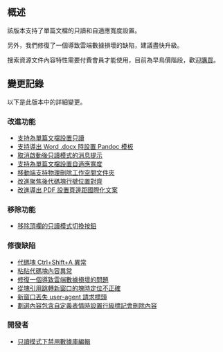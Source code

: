 ## 概述

該版本支持了單篇文檔的只讀和自適應寬度設置。

另外，我們修復了一個導致雲端數據損壞的缺陷，建議盡快升級。

搜索資源文件內容特性需要付費會員才能使用，目前為早鳥價階段，歡迎[購買](https://b3log.org/siyuan/pricing.html)。

## 變更記錄

以下是此版本中的詳細變更。

### 改進功能

* [支持為單篇文檔設置只讀](https://github.com/siyuan-note/siyuan/issues/8417)
* [支持導出 Word .docx 時設置 Pandoc 模板](https://github.com/siyuan-note/siyuan/issues/8740)
* [取消啟動後只讀模式的消息提示](https://github.com/siyuan-note/siyuan/issues/9100)
* [支持為單篇文檔設置自適應寬度](https://github.com/siyuan-note/siyuan/issues/9107)
* [移動端支持物理刪除工作空間文件夾](https://github.com/siyuan-note/siyuan/issues/9134)
* [改進聚焦後代碼塊行號位置對齊](https://github.com/siyuan-note/siyuan/issues/9140)
* [改進導出 PDF 設置頁邊距國際化文案](https://github.com/siyuan-note/siyuan/issues/9151)

### 移除功能

* [移除頂欄的只讀模式切換按鈕](https://github.com/siyuan-note/siyuan/issues/9145)

### 修復缺陷

* [代碼塊 Ctrl+Shift+A 異常](https://github.com/siyuan-note/siyuan/issues/9141)
* [粘貼代碼塊內容異常](https://github.com/siyuan-note/siyuan/issues/9142)
* [修復一個導致雲端數據損壞的問題](https://github.com/siyuan-note/siyuan/issues/9144)
* [從塊引用跳轉新窗口的塊時定位不正確](https://github.com/siyuan-note/siyuan/issues/9149)
* [新窗口丟失 user-agent 請求標頭](https://github.com/siyuan-note/siyuan/issues/9153)
* [劃選內容包含自定義表情時設置行級標記會刪除內容](https://github.com/siyuan-note/siyuan/issues/9156)

### 開發者

* [只讀模式下禁用數據庫編輯](https://github.com/siyuan-note/siyuan/issues/9148)